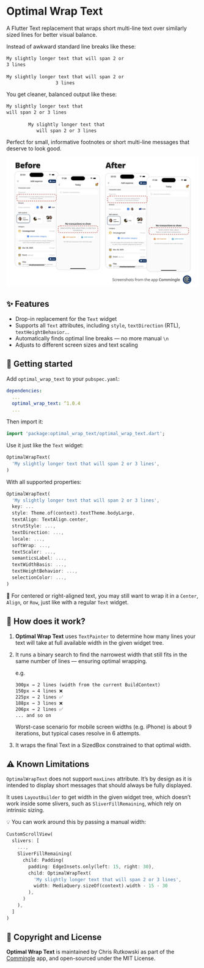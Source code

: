 # Optimal Wrap Text

A Flutter Text replacement that wraps short multi-line text over similarly sized lines for better visual balance.

Instead of awkward standard line breaks like these:

```text
My slightly longer text that will span 2 or
3 lines

My slightly longer text that will span 2 or
                  3 lines
```

You get cleaner, balanced output like these:

```text
My slightly longer text that 
will span 2 or 3 lines

        My slightly longer text that       
           will span 2 or 3 lines
```

Perfect for small, informative footnotes or short multi-line messages that deserve to look good.

![Before and After Comparison](https://raw.githubusercontent.com/chris-rutkowski/optimal_wrap_text/main/readme_assets/before_after_commingle.jpeg)

## ✨ Features

- Drop-in replacement for the `Text` widget
- Supports all `Text` attributes, including `style`, `textDirection` (RTL), `textHeightBehavior`…
- Automatically finds optimal line breaks — no more manual `\n`
- Adjusts to different screen sizes and text scaling

## 🚀 Getting started

Add `optimal_wrap_text` to your `pubspec.yaml`:

```yaml
dependencies:
  ...
  optimal_wrap_text: ^1.0.4
  ...
```

Then import it:

```dart
import 'package:optimal_wrap_text/optimal_wrap_text.dart';
```

Use it just like the `Text` widget:

```dart
OptimalWrapText(
  'My slightly longer text that will span 2 or 3 lines',
)
```

With all supported properties:

```dart
OptimalWrapText(
  'My slightly longer text that will span 2 or 3 lines',
  key: ...
  style: Theme.of(context).textTheme.bodyLarge,
  textAlign: TextAlign.center,
  strutStyle: ...,
  textDirection: ...,
  locale: ...,
  softWrap: ...,
  textScaler: ...,
  semanticsLabel: ...,
  textWidthBasis: ...,
  textHeightBehavior: ...,
  selectionColor: ...,
)
```

📌 For centered or right-aligned text, you may still want to wrap it in a `Center`, `Align`, or `Row`, just like with a regular `Text` widget.


## 🧠 How does it work?

1. **Optimal Wrap Text** uses `TextPainter` to determine how many lines your text will take at full available width in the given widget tree.

2. It runs a binary search to find the narrowest width that still fits in the same number of lines — ensuring optimal wrapping.

   e.g. 
   ```text
   300px → 2 lines (width from the current BuildContext)
   150px → 4 lines ❌
   225px → 2 lines ✅
   188px → 3 lines ❌
   206px → 2 lines ✅
   ... and so on
   ```

   Worst-case scenario for mobile screen widths (e.g. iPhone) is about 9 iterations, but typical cases resolve in 6 attempts.

3.	It wraps the final Text in a SizedBox constrained to that optimal width.

## ⚠️ Known Limitations

`OptimalWrapText` does not support `maxLines` attribute. It’s by design as it is intended to display short messages that should always be fully displayed.

It uses `LayoutBuilder` to get width in the given widget tree, which doesn’t work inside some slivers, such as `SliverFillRemaining`, which rely on intrinsic sizing.

💡 You can work around this by passing a manual width:

```dart
CustomScrollView(
  slivers: [
    ...,
    SliverFillRemaining(
      child: Padding(
        padding: EdgeInsets.only(left: 15, right: 30),
        child: OptimalWrapText(
          'My slightly longer text that will span 2 or 3 lines',
          width: MediaQuery.sizeOf(context).width - 15 - 30
        ),
      )
    ),
  ]
)
```

## 📄 Copyright and License

**Optimal Wrap Text** is maintained by Chris Rutkowski as part of the [Commingle](https://commingle.app) app, and open-sourced under the MIT License.
